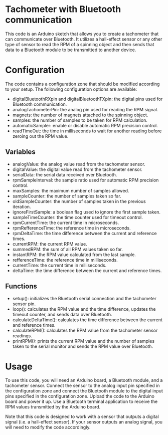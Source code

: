 # Tachometer with Bluetooth communication
This code is an Arduino sketch that allows you to create a tachometer that can communicate over Bluetooth. It utilizes a hall-effect sensor or any other type of sensor to read the RPM of a spinning object and then sends that data to a Bluetooth module to be transmitted to another device.

# Configuration
The code contains a configuration zone that should be modified according to your setup. The following configuration options are available:

- digitalBluetoothRXpin and digitalBluetoothTXpin: the digital pins used for Bluetooth communication.
- analogTachometerPin: the analog pin used for reading the RPM signal.
- magnets: the number of magnets attached to the spinning object.
- samples: the number of samples to be taken for RPM calculation.
- automaticSampler: enable or disable automatic RPM precision control.
- readTimeOut: the time in milliseconds to wait for another reading before zeroing out the RPM value.

## Variables
- analogValue: the analog value read from the tachometer sensor.
- digitalValue: the digital value read from the tachometer sensor.
- serialData: the serial data received over Bluetooth.
- rpmSampleInterval: the sample ratio used for automatic RPM precision control.
- maxSamples: the maximum number of samples allowed.
- sampleCounter: the number of samples taken so far.
- oldSampleCounter: the number of samples taken in the previous iteration.
- ignoreFirstSample: a boolean flag used to ignore the first sample taken.
- sampleTimeCounter: the time counter used for timeout control.
- rpmCurrentTime: the current time in microseconds.
- rpmRefferenceTime: the reference time in microseconds.
- rpmDeltaTime: the time difference between the current and reference times.
- currentRPM: the current RPM value.
- summedRPM: the sum of all RPM values taken so far.
- instantRPM: the RPM value calculated from the last sample.
- refferenceTime: the reference time in milliseconds.
- currentTime: the current time in milliseconds.
- deltaTime: the time difference between the current and reference times.

## Functions
- setup(): initializes the Bluetooth serial connection and the tachometer sensor pin.
- loop(): calculates the RPM value and the time difference, updates the timeout counter, and sends data over Bluetooth.
- calculateDeltaTime(): calculates the time difference between the current and reference times.
- calculateRPM(): calculates the RPM value from the tachometer sensor readings.
- printRPM(): prints the current RPM value and the number of samples taken to the serial monitor and sends the RPM value over Bluetooth.

# Usage
To use this code, you will need an Arduino board, a Bluetooth module, and a tachometer sensor. Connect the sensor to the analog input pin specified in the configuration zone and connect the Bluetooth module to the digital input pins specified in the configuration zone. Upload the code to the Arduino board and power it up. Use a Bluetooth terminal application to receive the RPM values transmitted by the Arduino board.

Note that this code is designed to work with a sensor that outputs a digital signal (i.e. a hall-effect sensor). If your sensor outputs an analog signal, you will need to modify the code accordingly.
